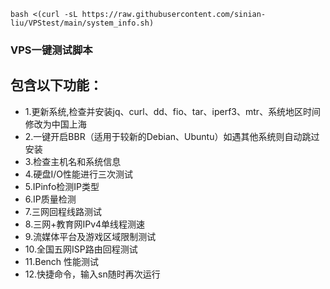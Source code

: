 ```
bash <(curl -sL https://raw.githubusercontent.com/sinian-liu/VPStest/main/system_info.sh)
```
### VPS一键测试脚本


## 包含以下功能：
- 1.更新系统,检查并安装jq、curl、dd、fio、tar、iperf3、mtr、系统地区时间修改为中国上海
- 2.一键开启BBR（适用于较新的Debian、Ubuntu）如遇其他系统则自动跳过安装
- 3.检查主机名和系统信息
- 4.硬盘I/O性能进行三次测试
- 5.IPinfo检测IP类型
- 6.IP质量检测
- 7.三网回程线路测试
- 8.三网+教育网IPv4单线程测速
- 9.流媒体平台及游戏区域限制测试
- 10.全国五网ISP路由回程测试
- 11.Bench 性能测试
- 12.快捷命令，输入sn随时再次运行
